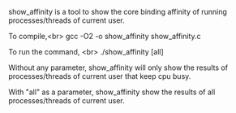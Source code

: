 show_affinity is a tool to show the core binding affinity of running processes/threads of current user. 

To compile,\<br> 
	gcc -O2 -o show_affinity show_affinity.c 

To run the command, \<br>
	./show_affinity [all]

Without any parameter, show_affinity will only show the results of processes/threads of current user that keep cpu busy.

With "all" as a parameter, show_affinity show the results of all processes/threads of current user. 

